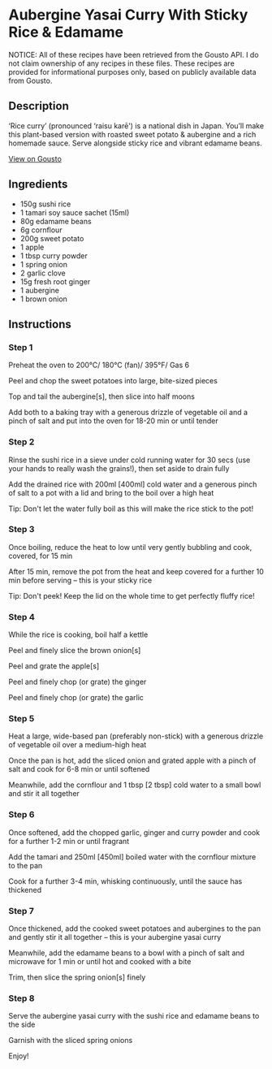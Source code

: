 # Aubergine Yasai Curry With Sticky Rice & Edamame

NOTICE: All of these recipes have been retrieved from the Gousto API. I do not claim ownership of any recipes in these files. These recipes are provided for informational purposes only, based on publicly available data from Gousto.

## Description

‘Rice curry’ (pronounced ‘raisu karē') is a national dish in Japan. You’ll make this plant-based version with roasted sweet potato & aubergine and a rich homemade sauce. Serve alongside sticky rice and vibrant edamame beans.

[View on Gousto](https://www.gousto.co.uk/recipes/cookbook/aubergine-yasai-curry-with-sticky-rice-edamame)

## Ingredients

- 150g sushi rice
- 1 tamari soy sauce sachet (15ml)
- 80g edamame beans
- 6g cornflour
- 200g sweet potato
- 1 apple
- 1 tbsp curry powder
- 1 spring onion
- 2 garlic clove
- 15g fresh root ginger
- 1 aubergine
- 1 brown onion

## Instructions


### Step 1

Preheat the oven to 200°C/ 180°C (fan)/ 395°F/ Gas 6


Peel and chop the sweet potatoes into large, bite-sized pieces


Top and tail the aubergine<span class="text-danger">[s]</span>, then slice into half moons


Add both to a baking tray with a generous drizzle of vegetable oil and a pinch of salt and put into the oven for 18-20 min or until tender


### Step 2

Rinse the sushi rice in a sieve under cold running water for 30 secs (use your hands to really wash the grains!), then set aside to drain fully


Add the drained rice with 200ml<span class="text-danger"> [400ml]</span> cold water and a generous pinch of salt to a pot with a lid and bring to the boil over a high heat


Tip: Don't let the water fully boil as this will make the rice stick to the pot!


### Step 3

Once boiling, reduce the heat to low until very gently bubbling and cook, covered, for 15 min


After 15 min, remove the pot from the heat and keep covered for a further 10 min before serving – this is your sticky rice


Tip: Don't peek! Keep the lid on the whole time to get perfectly fluffy rice!


### Step 4

<span class="text-highlight">While the rice is cooking, boil half a kettle</span>


Peel and finely slice the brown onion<span class="text-danger">[s]</span>


Peel and grate the apple<span class="text-danger">[s]</span>


Peel and finely chop (or grate) the ginger


Peel and finely chop (or grate) the garlic


### Step 5

Heat a large, wide-based pan (preferably non-stick) with a generous drizzle of vegetable oil over a medium-high heat


Once the pan is hot, add the sliced onion and grated apple with a pinch of salt and cook for 6-8 min or until softened


Meanwhile, add the cornflour and 1 tbsp<span class="text-danger"> [2 tbsp] </span>cold water to a small bowl and stir it all together


### Step 6

Once softened, add the chopped garlic, ginger and curry powder and cook for a further 1-2 min or until fragrant


Add the tamari and 250ml<span class="text-danger"> [450ml]</span> boiled water with the cornflour mixture to the pan


Cook for a further 3-4 min, whisking continuously, until the sauce has thickened


### Step 7

Once thickened, add the cooked sweet potatoes and aubergines to the pan and gently stir it all together – this is your aubergine yasai curry


Meanwhile, add the edamame beans to a bowl with a pinch of salt and microwave for 1 min or until hot and cooked with a bite


Trim, then slice the spring onion<span class="text-danger">[s] </span>finely

### Step 8

Serve the aubergine yasai curry with the sushi rice and edamame beans to the side


Garnish with the sliced spring onions


Enjoy!

